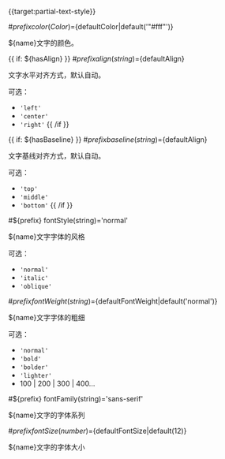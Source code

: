 {{target:partial-text-style}}

#${prefix} color(Color)=${defaultColor|default('"#fff"')}

${name}文字的颜色。

{{ if: ${hasAlign} }}
#${prefix} align(string)=${defaultAlign}

文字水平对齐方式，默认自动。

可选：
+ `'left'`
+ `'center'`
+ `'right'`
{{ /if }}

{{ if: ${hasBaseline} }}
#${prefix} baseline(string)=${defaultAlign}

文字基线对齐方式，默认自动。

可选：
+ `'top'`
+ `'middle'`
+ `'bottom'`
{{ /if }}

#${prefix} fontStyle(string)='normal'

${name}文字字体的风格

可选：
+ `'normal'`
+ `'italic'`
+ `'oblique'`


#${prefix} fontWeight(string)=${defaultFontWeight|default('normal')}

${name}文字字体的粗细

可选：
+ `'normal'`
+ `'bold'`
+ `'bolder'`
+ `'lighter'`
+ 100 | 200 | 300 | 400...


#${prefix} fontFamily(string)='sans-serif'

${name}文字的字体系列

#${prefix} fontSize(number)=${defaultFontSize|default(12)}

${name}文字的字体大小